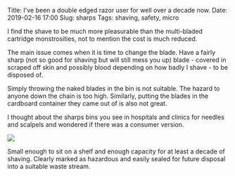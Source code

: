 Title: I've been a double edged razor user for well over a decade now.
Date: 2019-02-16 17:00
Slug: sharps
Tags: shaving, safety, micro

I find the shave to be much more pleasurable than the multi-bladed cartridge monstrosities, not to mention the cost is much reduced.

The main issue comes when it is time to change the blade. Have a fairly sharp (not so good for shaving but will still mess you up) blade - covered in scraped off skin and possibly blood depending on how badly I shave - to be disposed of.

Simply throwing the naked blades in the bin is not suitable. The hazard to anyone down the chain is too high. Similarly, putting the blades in the cardboard container they came out of is also not great.

I thought about the sharps bins you see in hospitals and clinics for needles and scalpels and wondered if there was a consumer version.

<img src="{static}/media/images/2019-02-16 sharps.jpg" class="align-center" loading="lazy" />

Small enough to sit on a shelf and enough capacity for at least a decade of shaving. Clearly marked as hazardous and easily sealed for future disposal into a suitable waste stream.
